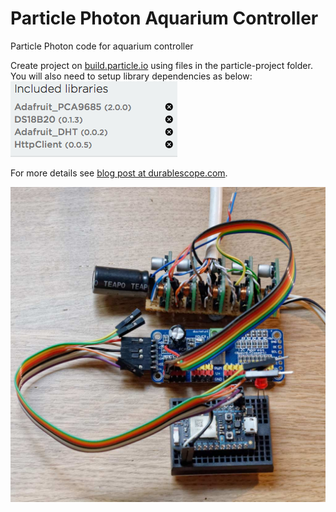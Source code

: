# Particle Photon Aquarium Controller
Particle Photon code for aquarium controller

Create project on [build.particle.io](https://build.particle.io) using files in the particle-project folder. You will also need to setup library dependencies as below:
![Libraries](libraries.png)

For more details see [blog post at durablescope.com](http://blog.durablescope.com/post/AquariumLightingController/).

![Hardware](DSC_0852.jpg)
